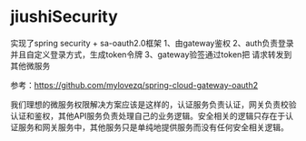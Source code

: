 # jiushiSecurity


实现了spring security + sa-oauth2.0框架
1、由gateway鉴权
2、auth负责登录 并且自定义登录方式，生成token令牌
3、gateway验签通过token把 请求转发到其他微服务


参考：https://github.com/mylovezq/spring-cloud-gateway-oauth2

我们理想的微服务权限解决方案应该是这样的，认证服务负责认证，网关负责校验认证和鉴权，其他API服务负责处理自己的业务逻辑。安全相关的逻辑只存在于认证服务和网关服务中，其他服务只是单纯地提供服务而没有任何安全相关逻辑。
